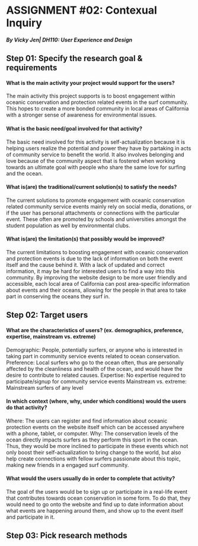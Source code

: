 # ASSIGNMENT #02: Contexual Inquiry
##### _By Vicky Jen| DH110: User Experience and Design_

## Step 01: Specify the research goal & requirements

#### What is the main activity your project would support for the users?
The main activity this project supports is to boost engagement within oceanic conservation and protection related events in the surf community. This hopes to create a more bonded community in local areas of California with a stronger sense of awareness for environmental issues.

#### What is the basic need/goal involved for that activity?
The basic need involved for this activity is self-actualization because it is helping users realize the potential and power they have by partaking in acts of community service to benefit the world. It also involves belonging and love because of the community aspect that is fostered when working towards an ultimate goal with people who share the same love for surfing and the ocean. 

#### What is(are) the traditional/current solution(s) to satisfy the needs?
The current solutions to promote engagement with oceanic conservation related community service events mainly rely on social media, donations, or if the user has personal attachments or connections with the particular event. These often are promoted by schools and universities amongst the student population as well by environmental clubs. 

#### What is(are) the limitation(s) that possibly would be improved?
The current limitations to boosting engagement with oceanic conservation and protection events is due to the lack of information on both the event itself and the cause behind it. With a lack of updated and correct information, it may be hard for interested users to find a way into this community. By improving the website design to be more user friendly and accessible, each local area of California can post area-specific information about events and their oceans, allowing for the people in that area to take part in conserving the oceans they surf in. 

## Step 02: Target users

#### What are the characteristics of users? (ex. demographics, preference, expertise, mainstream vs. extreme) 
Demographic: People, potentially surfers, or anyone who is interested in taking part in community service events related to ocean conservation. 
Preference: Local surfers who go to the ocean often, thus are personally affected by the cleanliness and health of the ocean, and would have the desire to contribute to related causes. 
Expertise: No expertise required to participate/signup for community service events
Mainstream vs. extreme: Mainstream surfers of any level 

#### In which context (where, why, under which conditions) would the users do that activity? 
Where: The users can register and find information about oceanic protection events on the website itself which can be accessed anywhere with a phone, tablet, or computer.
Why: The conservation levels of the ocean directly impacts surfers as they perform this sport in the ocean. Thus, they would be more inclined to participate in these events which not only boost their self-actualization to bring change to the world, but also help create connections with fellow surfers passionate about this topic, making new friends in a engaged surf community. 

#### What would the users usually do in order to complete that activity? 
The goal of the users would be to sign up or participate in a real-life event that contributes towards ocean conservation in some form. To do that, they would need to go onto the website and find up to date information about what events are happening around them, and show up to the event itself and participate in it. 

## Step 03: Pick research methods

